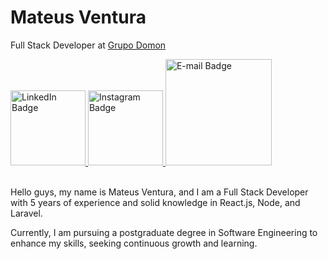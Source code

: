 # Mateus Ventura
Full Stack Developer at [Grupo Domon](https://www.grupodomon.com.br)

<div id="badges">
  <a href="https://www.linkedin.com/in/omateusventura">
    <img src="https://i.ibb.co/dJdstwc/github-linkedin.png" width="120" alt="LinkedIn Badge"/>
  </a>
  <a href="https://www.instagram.com/omateusventura/">
    <img src="https://i.ibb.co/RYmxwzV/github-instagram.png" width="120" alt="Instagram Badge"/>
  </a>
  <a href="#">
    <img src="https://i.ibb.co/G5BshBS/email.png" width="170" alt="E-mail Badge"/>
  </a>
</div>

<br>

Hello guys, my name is Mateus Ventura, and I am a Full Stack Developer with 5 years of experience and solid knowledge in React.js, Node, and Laravel.

Currently, I am pursuing a postgraduate degree in Software Engineering to enhance my skills, seeking continuous growth and learning.

<!--
**omateusventura/omateusventura** is a ✨ _special_ ✨ repository because its `README.md` (this file) appears on your GitHub profile.

Here are some ideas to get you started:

- 🔭 I’m currently working on ...
- 🌱 I’m currently learning ...
- 👯 I’m looking to collaborate on ...
- 🤔 I’m looking for help with ...
- 💬 Ask me about ...
- 📫 How to reach me: ...
- 😄 Pronouns: ...
- ⚡ Fun fact: ...
-->
